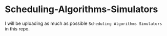 # Scheduling-Algorithms-Simulators
I will be uploading as much as possible `Scheduling Algorithms Simulators` in this repo.

